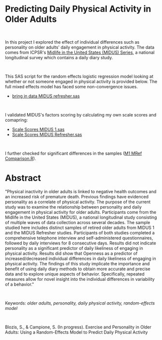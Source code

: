 # Predicting Daily Physical Activity in Older Adults

<br>

In this project I explored the effect of individual differences such as personality on older adults' daily engagement in physical activity. The data comes from ICPSR's [Midlife in the United States (MIDUS) Series](https://www.icpsr.umich.edu/web/ICPSR/series/203), a national longitudinal survey which contains a daily diary study. 

<br>

This SAS script for the random effects logistic regression model looking at whether or not someone engaged in physical activity is provided below. The full mixed effects model has faced some non-convergence issues.
- [bring in data MIDUS refresher.sas](https://github.com/stcampione/Physical-Activity-Personality/blob/main/bring%20in%20data%20MIDUS%20refresher.sas) 

<br>

I validated MIDUS's factors scoring by calculating my own scale scores and comapring:
- [Scale Scores MIDUS 1.sas](https://github.com/stcampione/Physical-Activity-Personality/blob/main/hand_calculate_scale_scores_M1%20(1).sas)
- [Scale Scores MIDUS Refresher.sas](https://github.com/stcampione/Physical-Activity-Personality/blob/main/Scale%20Scores%20MIDUS%20Refresher.sas)

<br>

I further checked for significant differences in the samples ([M1 MRef Comparison.R](https://github.com/stcampione/Physical-Activity-Personality/blob/main/M1%20MRef%20compare%20samples.R)).


# Abstract
"Physical inactivity in older adults is linked to negative health outcomes and an increased risk of premature death. Previous findings have evidenced personality as a correlate of physical activity. The purpose of the current study was to examine the relationship between personality and daily engagement in physical activity for older adults. Participants come from the Midlife in the United States (MIDUS), a national longitudinal study consisting of multiple waves of data collection across several decades. The sample studied here includes distinct samples of retired older adults from MIDUS 1 and the MIDUS Refresher studies. Participants of both studies completed a comprehensive telephone interview and self-administered questionnaires, followed by daily interviews for 8 consecutive days. Results did not indicate personality as a significant predictor of daily likeliness of engaging in physical activity. Results did show that Openness as a predictor of increased/decreased individual differences in daily likeliness of engaging in physical activity. The findings of this study implicate the importance and benefit of using daily diary methods to obtain more accurate and precise data and to explore unique aspects of behavior. Specifically, repeated measures allow for novel insight into the individual differences in variability of a behavior." 

<br>

Keywords: *older adults, personality, daily physical activity, random-effects model*

<br>

Blozis, S., & Campione, S. (In progress). Exercise and Personality in Older Adults: Using a Random-Effects Model to Predict Daily Physical Activity
